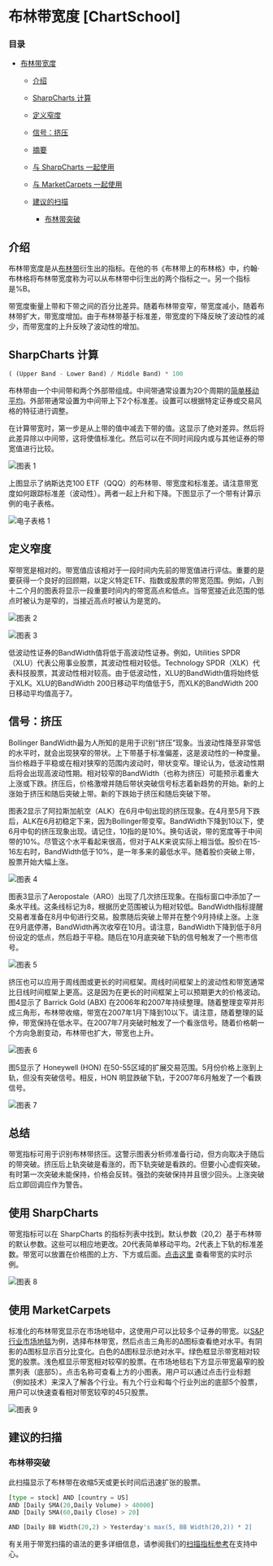 # 布林带宽度 [ChartSchool]

### 目录

+   [布林带宽度](#bollinger_bandwidth)

    +   [介绍](#introduction)

    +   [SharpCharts 计算](#sharpcharts_calculation)

    +   [定义窄度](#defining_narrowness)

    +   [信号：挤压](#signalthe_squeeze)

    +   [摘要](#summary)

    +   [与 SharpCharts 一起使用](#using_with_sharpcharts)

    +   [与 MarketCarpets 一起使用](#using_with_marketcarpets)

    +   [建议的扫描](#suggested_scans)

        +   [布林带突破](#bollinger_band_breakout)

## 介绍

布林带宽度是从[布林带](/school/doku.php?id=chart_school:technical_indicators:bollinger_bands "chart_school:technical_indicators:bollinger_bands")衍生出的指标。在他的书《布林带上的布林格》中，约翰·布林格将布林带宽度称为可以从布林带中衍生出的两个指标之一。另一个指标是%B。

带宽度衡量上带和下带之间的百分比差异。随着布林带变窄，带宽度减小，随着布林带扩大，带宽度增加。由于布林带基于标准差，带宽度的下降反映了波动性的减少，而带宽度的上升反映了波动性的增加。

## SharpCharts 计算

```py
( (Upper Band - Lower Band) / Middle Band) * 100

```

布林带由一个中间带和两个外部带组成。中间带通常设置为20个周期的[简单移动平均](/school/doku.php?id=chart_school:technical_indicators:moving_averages "chart_school:technical_indicators:moving_averages")。外部带通常设置为中间带上下2个标准差。设置可以根据特定证券或交易风格的特征进行调整。

在计算带宽时，第一步是从上带的值中减去下带的值。这显示了绝对差异。然后将此差异除以中间带，这将使值标准化。然后可以在不同时间段内或与其他证券的带宽值进行比较。

![图表 1](img/8bd0aeb209a3a38dfff98b8965105e8a.jpg "图表 1")

上图显示了纳斯达克100 ETF（QQQ）的布林带、带宽度和标准差。请注意带宽度如何跟踪标准差（波动性）。两者一起上升和下降。下图显示了一个带有计算示例的电子表格。

![电子表格 1](img/419fa826e8678c1f564a5b12dcf646f4.jpg "电子表格 1")

## 定义窄度

窄带宽是相对的。带宽值应该相对于一段时间内先前的带宽值进行评估。重要的是要获得一个良好的回顾期，以定义特定ETF、指数或股票的带宽范围。例如，八到十二个月的图表将显示一段重要时间内的带宽高点和低点。当带宽接近此范围的低点时被认为是窄的，当接近高点时被认为是宽的。

![图表 2](img/101cfde779c6dc426a5112525e9d7919.jpg "图表 2")

![图表 3](img/c2ea79b827cdab1e1534f6b739ab70f8.jpg "图表 3")

低波动性证券的BandWidth值将低于高波动性证券。例如，Utilities SPDR（XLU）代表公用事业股票，其波动性相对较低。Technology SPDR（XLK）代表科技股票，其波动性相对较高。由于低波动性，XLU的BandWidth值将始终低于XLK。XLU的BandWidth 200日移动平均值低于5，而XLK的BandWidth 200日移动平均值高于7。

## 信号：挤压

Bollinger BandWidth最为人所知的是用于识别“挤压”现象。当波动性降至非常低的水平时，就会出现狭窄的带状。上下带基于标准偏差，这是波动性的一种度量。当价格趋于平稳或在相对狭窄的范围内波动时，带状变窄。理论认为，低波动性期后将会出现高波动性期。相对较窄的BandWidth（也称为挤压）可能预示着重大上涨或下跌。挤压后，价格激增并随后带状突破信号标志着新趋势的开始。新的上涨始于挤压和随后突破上带。新的下跌始于挤压和随后突破下带。

图表2显示了阿拉斯加航空（ALK）在6月中旬出现的挤压现象。在4月至5月下跌后，ALK在6月初稳定下来，因为Bollinger带变窄。BandWidth下降到10以下，使6月中旬的挤压现象出现。请记住，10指的是10%。换句话说，带的宽度等于中间带的10%。尽管这个水平看起来很高，但对于ALK来说实际上相当低。股价在15-16左右时，BandWidth低于10%，是一年多来的最低水平。随着股价突破上带，股票开始大幅上涨。

![图表 4](img/6c133691e15036f8ec526db70662778d.jpg "图表 4")

图表3显示了Aeropostale（ARO）出现了几次挤压现象。在指标窗口中添加了一条水平线。这条线标记为8，根据历史范围被认为相对较低。BandWidth指标提醒交易者准备在8月中旬进行交易。股票随后突破上带并在整个9月持续上涨。上涨在9月底停滞，BandWidth再次收窄在10月。请注意，BandWidth下降到低于8月份设定的低点，然后趋于平稳。随后在10月底突破下轨的信号触发了一个熊市信号。

![图表 5](img/3a533d1f5b5762881484c97d9a00b5dd.jpg "图表 5")

挤压也可以应用于周线图或更长的时间框架。周线时间框架上的波动性和带宽通常比日线时间框架上更高。这是因为在更长的时间框架上可以预期更大的价格波动。图4显示了 Barrick Gold (ABX) 在2006年和2007年持续整理。随着整理变窄并形成三角形，布林带收缩，带宽在2007年1月下降到10以下。请注意，随着整理的延伸，带宽保持在低水平。在2007年7月突破时触发了一个看涨信号。随着价格朝一个方向急剧变动，布林带也扩大，带宽也上升。

![图表 6](img/012e4c92bffebf8d406af9e3d3a12955.jpg "图表 6")

图5显示了 Honeywell (HON) 在50-55区域的扩展交易范围。5月份价格上涨到上轨，但没有突破信号。相反，HON 明显跌破下轨，于2007年6月触发了一个看跌信号。

![图表 7](img/729369505c25ce3c7aa56f3ed9264230.jpg "图表 7")

## 总结

带宽指标可用于识别布林带挤压。这警示图表分析师准备行动，但方向取决于随后的带突破。挤压后上轨突破是看涨的，而下轨突破是看跌的。但要小心虚假突破。有时第一次突破未能保持，价格会反转。强劲的突破保持并且很少回头。上涨突破后立即回调应作为警告。

## 使用 SharpCharts

带宽指标可以在 SharpCharts 的指标列表中找到。默认参数（20,2）基于布林带的默认参数。这些可以相应地更改。20代表简单移动平均。2代表上下轨的标准差数。带宽可以放置在价格图的上方、下方或后面。[点击这里](http://stockcharts.com/h-sc/ui?s=SPY&p=D&yr=0&mn=6&dy=0&id=p38029592805&listNum=30&a=195096097 "http://stockcharts.com/h-sc/ui?s=SPY&p=D&yr=0&mn=6&dy=0&id=p38029592805&listNum=30&a=195096097") 查看带宽的实时示例。

![图表 8](img/224833de27c84ea95f9553b76b87112a.jpg "图表 8")

## 使用 MarketCarpets

标准化的布林带宽显示在市场地毯中，这使用户可以比较多个证券的带宽。以[S&P行业市场地毯](http://stockcharts.com/freecharts/carpet.html "http://stockcharts.com/freecharts/carpet.html")为例，选择布林带宽，然后点击三角形的Δ图标查看绝对水平。有阴影的Δ图标显示百分比变化。白色的Δ图标显示绝对水平。绿色框显示带宽相对较宽的股票。浅色框显示带宽相对较窄的股票。在市场地毯右下方显示带宽最窄的股票列表（底部5）。点击名称可查看上方的小图表。用户可以通过点击行业标题（例如技术）来深入了解各个行业。有九个行业和每个行业列出的底部5个股票，用户可以快速查看相对带宽较窄的45只股票。

![图表 9](img/355729f80d9c152bfee8122a2d3e8982.jpg "图表 9")

## 建议的扫描

### 布林带突破

此扫描显示了布林带在收缩5天或更长时间后迅速扩张的股票。

```py
[type = stock] AND [country = US] 
AND [Daily SMA(20,Daily Volume) > 40000] 
AND [Daily SMA(60,Daily Close) > 20] 

AND [Daily BB Width(20,2) > Yesterday's max(5, BB Width(20,2)) * 2]
```

有关用于带宽扫描的语法的更多详细信息，请参阅我们的[扫描指标参考](http://stockcharts.com/docs/doku.php?id=scans:indicators#bollinger_band_width_bb_width "http://stockcharts.com/docs/doku.php?id=scans:indicators#bollinger_band_width_bb_width")在支持中心。

